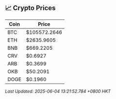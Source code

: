 ## 📈 Crypto Prices

| Coin | Price |
| ---- | ----- |
| BTC | $105572.2646 |
| ETH | $2635.9605 |
| BNB | $669.2205 |
| CRV | $0.6927 |
| ARB | $0.3699 |
| OKB | $50.2091 |
| DOGE | $0.1960 |

_Last Updated: 2025-06-04 13:21:52.784 +0800 HKT_